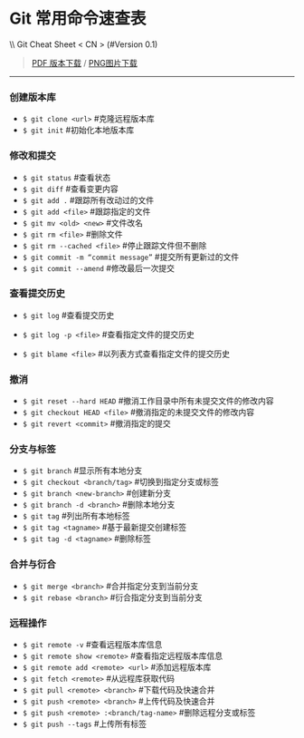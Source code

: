 # Git 常用命令速查表

\\\ Git Cheat Sheet < CN > (#Version 0.1)

> [PDF 版本下载](https://gitcafe.com/GitCafe/Help/raw/master/Git/PDF_Docs/Git_Cheat_Sheet.pdf) / [PNG图片下载](https://gitcafe.com/GitCafe/Help/raw/master/Git/PDF_Docs/Git_Cheat_Sheet.png)

---

### 创建版本库

* `$ git clone <url>` #克隆远程版本库
* `$ git init` #初始化本地版本库

### 修改和提交

* `$ git status` #查看状态
* `$ git diff` #查看变更内容
* `$ git add .` #跟踪所有改动过的文件
* `$ git add <file>` #跟踪指定的文件
* `$ git mv <old> <new>` #文件改名
* `$ git rm <file>` #删除文件
* `$ git rm --cached <file>` #停止跟踪文件但不删除
* `$ git commit -m “commit message”` #提交所有更新过的文件
* `$ git commit --amend` #修改最后一次提交

### 查看提交历史

* `$ git log` #查看提交历史

* `$ git log -p <file>` #查看指定文件的提交历史

* `$ git blame <file>` #以列表方式查看指定文件的提交历史

### 撤消

* `$ git reset --hard HEAD` #撤消工作目录中所有未提交文件的修改内容
* `$ git checkout HEAD <file>` #撤消指定的未提交文件的修改内容
* `$ git revert <commit>` #撤消指定的提交

### 分支与标签

* `$ git branch` #显示所有本地分支
* `$ git checkout <branch/tag>` #切换到指定分支或标签
* `$ git branch <new-branch>` #创建新分支
* `$ git branch -d <branch>` #删除本地分支
* `$ git tag` #列出所有本地标签
* `$ git tag <tagname>` #基于最新提交创建标签
* `$ git tag -d <tagname>` #删除标签

### 合并与衍合

* `$ git merge <branch>` #合并指定分支到当前分支
* `$ git rebase <branch>` #衍合指定分支到当前分支

### 远程操作

* `$ git remote -v` #查看远程版本库信息
* `$ git remote show <remote>` #查看指定远程版本库信息
* `$ git remote add <remote> <url>` #添加远程版本库
* `$ git fetch <remote>` #从远程库获取代码
* `$ git pull <remote> <branch>` #下载代码及快速合并
* `$ git push <remote> <branch>` #上传代码及快速合并
* `$ git push <remote> :<branch/tag-name>` #删除远程分支或标签
* `$ git push --tags` #上传所有标签
